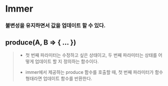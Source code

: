 # Immer
### 불변성을 유지하면서 값을 업데이트 할 수 있다.

## produce(A, B => { ... })
> + 첫 번째 파라미터는 수정하고 싶은 상태이고, 두 번째 파라미터는 상태를 어떻게 업데이트 할 지 정의하는 함수이다.
> - immer에서 제공하는 produce 함수를 호출할 때, 첫 번째 파라미터가 함수 형태라면 업데이트 함수를 반환한다.